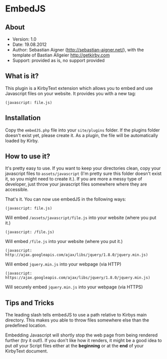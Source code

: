 # EmbedJS

## About

- Version: 1.0
- Date: 19.08.2012
- Author: Sebastian Aigner (<http://sebastian-aigner.net/>), with the template of Bastian Allgeier <http://getkirby.com>
- Support: provided as is, no support provided
	
## What is it?

This plugin is a KirbyText extension which allows you to embed and use Javascript files on your website. It provides you with a new tag:

	(javascript: file.js)

## Installation

Copy the `embedJS.php` file into your `site/plugins` folder. If the plugins folder doesn't exist yet, please create it. As a plugin, the file will be automatically loaded by Kirby.

## How to use it?

It's pretty easy to use. If you want to keep your directories clean, copy your javascript files to `assets/javascript` (I'm pretty sure this folder doesn't exist it, so you might need to create it.). If you are more a messy type of developer, just throw your javascript files somewhere where they are accessible.

That's it. You can now use embedJS in the following ways:

	(javascript: file.js)
Will embed `/assets/javascript/file.js` into your website (where you put it.)

	(javascript: /file.js)
Will embed `/file.js` into your website (where you put it.)

	(javascript: http://ajax.googleapis.com/ajax/libs/jquery/1.8.0/jquery.min.js)
Will embed `jquery.min.js` into your webpage (via HTTP)

	(javascript: https://ajax.googleapis.com/ajax/libs/jquery/1.8.0/jquery.min.js)
Will securely embed `jquery.min.js` into your webpage (via HTTPS)

## Tips and Tricks

The leading slash tells embedJS to use a path relative to Kirbys main directory. This makes you able to throw files somewhere else than the predefined location.

Embedding Javascript will shortly stop the web page from being rendered further (try it out!). If you don't like how it renders, it might be a good idea to put _all_ your Script files either at the __beginning__ or at the __end__ of your KirbyText document.